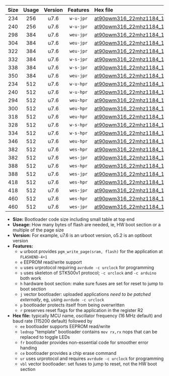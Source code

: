 |Size|Usage|Version|Features|Hex file|
|:-:|:-:|:-:|:-:|:--|
|234|256|u7.6|`w-u-jpr`|[at90pwm316_22mhz1184_19200bps_ur_vbl.hex](https://raw.githubusercontent.com/stefanrueger/urboot/main/bootloaders/at90pwm316/fcpu_22mhz1184/19200_bps/at90pwm316_22mhz1184_19200bps_ur_vbl.hex)|
|240|256|u7.6|`w-u-jpr`|[at90pwm316_22mhz1184_19200bps_lednop_ur_vbl.hex](https://raw.githubusercontent.com/stefanrueger/urboot/main/bootloaders/at90pwm316/fcpu_22mhz1184/19200_bps/at90pwm316_22mhz1184_19200bps_lednop_ur_vbl.hex)|
|298|384|u7.6|`weu-jpr`|[at90pwm316_22mhz1184_19200bps_ee_ur_vbl.hex](https://raw.githubusercontent.com/stefanrueger/urboot/main/bootloaders/at90pwm316/fcpu_22mhz1184/19200_bps/at90pwm316_22mhz1184_19200bps_ee_ur_vbl.hex)|
|304|384|u7.6|`weu-jpr`|[at90pwm316_22mhz1184_19200bps_ee_lednop_ur_vbl.hex](https://raw.githubusercontent.com/stefanrueger/urboot/main/bootloaders/at90pwm316/fcpu_22mhz1184/19200_bps/at90pwm316_22mhz1184_19200bps_ee_lednop_ur_vbl.hex)|
|322|384|u7.6|`weu-jpr`|[at90pwm316_22mhz1184_19200bps_ee_lednop_fr_ur_vbl.hex](https://raw.githubusercontent.com/stefanrueger/urboot/main/bootloaders/at90pwm316/fcpu_22mhz1184/19200_bps/at90pwm316_22mhz1184_19200bps_ee_lednop_fr_ur_vbl.hex)|
|332|384|u7.6|`w-s-jpr`|[at90pwm316_22mhz1184_19200bps_vbl.hex](https://raw.githubusercontent.com/stefanrueger/urboot/main/bootloaders/at90pwm316/fcpu_22mhz1184/19200_bps/at90pwm316_22mhz1184_19200bps_vbl.hex)|
|338|384|u7.6|`w-s-jpr`|[at90pwm316_22mhz1184_19200bps_lednop_vbl.hex](https://raw.githubusercontent.com/stefanrueger/urboot/main/bootloaders/at90pwm316/fcpu_22mhz1184/19200_bps/at90pwm316_22mhz1184_19200bps_lednop_vbl.hex)|
|350|384|u7.6|`weu-jpr`|[at90pwm316_22mhz1184_19200bps_ee_lednop_fr_ce_ur_vbl.hex](https://raw.githubusercontent.com/stefanrueger/urboot/main/bootloaders/at90pwm316/fcpu_22mhz1184/19200_bps/at90pwm316_22mhz1184_19200bps_ee_lednop_fr_ce_ur_vbl.hex)|
|234|512|u7.6|`w-u-hpr`|[at90pwm316_22mhz1184_19200bps_ur.hex](https://raw.githubusercontent.com/stefanrueger/urboot/main/bootloaders/at90pwm316/fcpu_22mhz1184/19200_bps/at90pwm316_22mhz1184_19200bps_ur.hex)|
|240|512|u7.6|`w-u-hpr`|[at90pwm316_22mhz1184_19200bps_lednop_ur.hex](https://raw.githubusercontent.com/stefanrueger/urboot/main/bootloaders/at90pwm316/fcpu_22mhz1184/19200_bps/at90pwm316_22mhz1184_19200bps_lednop_ur.hex)|
|294|512|u7.6|`weu-hpr`|[at90pwm316_22mhz1184_19200bps_ee_ur.hex](https://raw.githubusercontent.com/stefanrueger/urboot/main/bootloaders/at90pwm316/fcpu_22mhz1184/19200_bps/at90pwm316_22mhz1184_19200bps_ee_ur.hex)|
|300|512|u7.6|`weu-hpr`|[at90pwm316_22mhz1184_19200bps_ee_lednop_ur.hex](https://raw.githubusercontent.com/stefanrueger/urboot/main/bootloaders/at90pwm316/fcpu_22mhz1184/19200_bps/at90pwm316_22mhz1184_19200bps_ee_lednop_ur.hex)|
|318|512|u7.6|`weu-hpr`|[at90pwm316_22mhz1184_19200bps_ee_lednop_fr_ur.hex](https://raw.githubusercontent.com/stefanrueger/urboot/main/bootloaders/at90pwm316/fcpu_22mhz1184/19200_bps/at90pwm316_22mhz1184_19200bps_ee_lednop_fr_ur.hex)|
|328|512|u7.6|`w-s-hpr`|[at90pwm316_22mhz1184_19200bps.hex](https://raw.githubusercontent.com/stefanrueger/urboot/main/bootloaders/at90pwm316/fcpu_22mhz1184/19200_bps/at90pwm316_22mhz1184_19200bps.hex)|
|334|512|u7.6|`w-s-hpr`|[at90pwm316_22mhz1184_19200bps_lednop.hex](https://raw.githubusercontent.com/stefanrueger/urboot/main/bootloaders/at90pwm316/fcpu_22mhz1184/19200_bps/at90pwm316_22mhz1184_19200bps_lednop.hex)|
|346|512|u7.6|`weu-hpr`|[at90pwm316_22mhz1184_19200bps_ee_lednop_fr_ce_ur.hex](https://raw.githubusercontent.com/stefanrueger/urboot/main/bootloaders/at90pwm316/fcpu_22mhz1184/19200_bps/at90pwm316_22mhz1184_19200bps_ee_lednop_fr_ce_ur.hex)|
|382|512|u7.6|`wes-hpr`|[at90pwm316_22mhz1184_19200bps_ee.hex](https://raw.githubusercontent.com/stefanrueger/urboot/main/bootloaders/at90pwm316/fcpu_22mhz1184/19200_bps/at90pwm316_22mhz1184_19200bps_ee.hex)|
|382|512|u7.6|`wes-jpr`|[at90pwm316_22mhz1184_19200bps_ee_vbl.hex](https://raw.githubusercontent.com/stefanrueger/urboot/main/bootloaders/at90pwm316/fcpu_22mhz1184/19200_bps/at90pwm316_22mhz1184_19200bps_ee_vbl.hex)|
|388|512|u7.6|`wes-hpr`|[at90pwm316_22mhz1184_19200bps_ee_lednop.hex](https://raw.githubusercontent.com/stefanrueger/urboot/main/bootloaders/at90pwm316/fcpu_22mhz1184/19200_bps/at90pwm316_22mhz1184_19200bps_ee_lednop.hex)|
|388|512|u7.6|`wes-jpr`|[at90pwm316_22mhz1184_19200bps_ee_lednop_vbl.hex](https://raw.githubusercontent.com/stefanrueger/urboot/main/bootloaders/at90pwm316/fcpu_22mhz1184/19200_bps/at90pwm316_22mhz1184_19200bps_ee_lednop_vbl.hex)|
|418|512|u7.6|`wes-hpr`|[at90pwm316_22mhz1184_19200bps_ee_lednop_fr.hex](https://raw.githubusercontent.com/stefanrueger/urboot/main/bootloaders/at90pwm316/fcpu_22mhz1184/19200_bps/at90pwm316_22mhz1184_19200bps_ee_lednop_fr.hex)|
|418|512|u7.6|`wes-jpr`|[at90pwm316_22mhz1184_19200bps_ee_lednop_fr_vbl.hex](https://raw.githubusercontent.com/stefanrueger/urboot/main/bootloaders/at90pwm316/fcpu_22mhz1184/19200_bps/at90pwm316_22mhz1184_19200bps_ee_lednop_fr_vbl.hex)|
|460|512|u7.6|`wes-hpr`|[at90pwm316_22mhz1184_19200bps_ee_lednop_fr_ce.hex](https://raw.githubusercontent.com/stefanrueger/urboot/main/bootloaders/at90pwm316/fcpu_22mhz1184/19200_bps/at90pwm316_22mhz1184_19200bps_ee_lednop_fr_ce.hex)|
|460|512|u7.6|`wes-jpr`|[at90pwm316_22mhz1184_19200bps_ee_lednop_fr_ce_vbl.hex](https://raw.githubusercontent.com/stefanrueger/urboot/main/bootloaders/at90pwm316/fcpu_22mhz1184/19200_bps/at90pwm316_22mhz1184_19200bps_ee_lednop_fr_ce_vbl.hex)|

- **Size:** Bootloader code size including small table at top end
- **Useage:** How many bytes of flash are needed, ie, HW boot section or a multiple of the page size
- **Version:** For example, u7.6 is an urboot version, o5.2 is an optiboot version
- **Features:**
  + `w` urboot provides `pgm_write_page(sram, flash)` for the application at `FLASHEND-4+1`
  + `e` EEPROM read/write support
  + `u` uses urprotocol requiring `avrdude -c urclock` for programming
  + `s` uses skeleton of STK500v1 protocol; `-c urclock` and `-c arduino` both work
  + `h` hardware boot section: make sure fuses are set for reset to jump to boot section
  + `j` vector bootloader: uploaded applications *need to be patched externally*, eg, using `avrdude -c urclock`
  + `p` bootloader protects itself from being overwritten
  + `r` preserves reset flags for the application in the register R2
- **Hex file:** typically MCU name, oscillator frequency (16 MHz default) and baud rate (115200 default) followed by
  + `ee` bootloader supports EEPROM read/write
  + `lednop` "template" bootloader contains `mov rx,rx` nops that can be replaced to toggle LEDs
  + `fr` bootloader provides non-essential code for smoother error handing
  + `ce` bootloader provides a chip erase command
  + `ur` uses urprotocol and requires `avrdude -c urclock` for programming
  + `vbl` vector bootloader: set fuses to jump to reset, not the HW boot section
